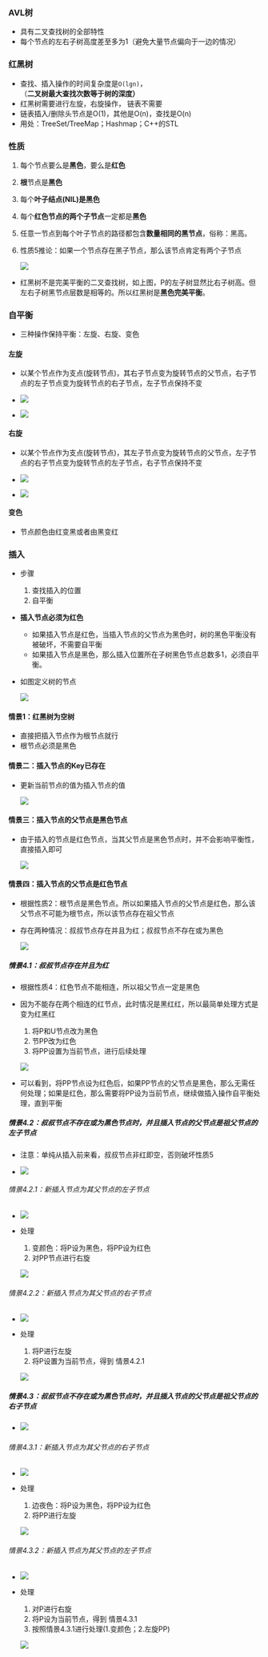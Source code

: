 ### AVL树

- 具有二叉查找树的全部特性
- 每个节点的左右子树高度差至多为1（避免大量节点偏向于一边的情况）

### 红黑树

- 查找、插入操作的时间复杂度是`O(lgn)`，（**二叉树最大查找次数等于树的深度）**
- 红黑树需要进行左旋，右旋操作， 链表不需要
- 链表插入/删除头节点是O(1)，其他是O(n)，查找是O(n)
- 用处：TreeSet/TreeMap；Hashmap；C++的STL

### 性质

1. 每个节点要么是**黑色**，要么是**红色**

2. **根**节点是**黑色**

3. 每个**叶子结点(NIL)是黑色**

4. 每个**红色节点的两个子节点**一定都是**黑色**

5. 任意一节点到每个叶子节点的路径都包含**数量相同的黑节点**，俗称：黑高。

6. 性质5推论：如果一个节点存在黑子节点，那么该节点肯定有两个子节点

   ![](img/RBTree.png)

- 红黑树不是完美平衡的二叉查找树，如上图，P的左子树显然比右子树高。但左右子树黑节点层数是相等的。所以红黑树是**黑色完美平衡**。

### 自平衡

- 三种操作保持平衡：左旋、右旋、变色

#### 左旋

- 以某个节点作为支点(旋转节点)，其右子节点变为旋转节点的父节点，右子节点的左子节点变为旋转节点的右子节点，左子节点保持不变
- ![](img/left.gif)

- ![](img/left.png)

#### 右旋

- 以某个节点作为支点(旋转节点)，其左子节点变为旋转节点的父节点，左子节点的右子节点变为旋转节点的左子节点，右子节点保持不变
- ![](img/right.gif)

- ![](img/right.png)

#### 变色

- 节点颜色由红变黑或者由黑变红

### 插入

- 步骤
  1. 查找插入的位置
  2. 自平衡

- **插入节点必须为红色**

  - 如果插入节点是红色，当插入节点的父节点为黑色时，树的黑色平衡没有被破坏，不需要自平衡
  - 如果插入节点是黑色，那么插入位置所在子树黑色节点总数多1，必须自平衡。

- 如图定义树的节点

  ![](img/model.png)

#### 情景1：红黑树为空树

- 直接把插入节点作为根节点就行
- 根节点必须是黑色

#### 情景二：插入节点的Key已存在

- 更新当前节点的值为插入节点的值

  ![](img/insert_1.png)

#### 情景三：插入节点的父节点是黑色节点

- 由于插入的节点是红色节点，当其父节点是黑色节点时，并不会影响平衡性，直接插入即可

  ![](img/insert_2.png)

#### 情景四：插入节点的父节点是红色节点

- 根据性质2：根节点是黑色节点。所以如果插入节点的父节点是红色，那么该父节点不可能为根节点，所以该节点存在祖父节点

- 存在两种情况：叔叔节点存在并且为红；叔叔节点不存在或为黑色

  ![](img/insert_4.png)

##### 情景4.1：叔叔节点存在并且为红

- 根据性质4：红色节点不能相连，所以祖父节点一定是黑色

- 因为不能存在两个相连的红节点，此时情况是黑红红，所以最简单处理方式是变为红黑红

  1. 将P和U节点改为黑色
  2. 节PP改为红色
  3. 将PP设置为当前节点，进行后续处理

  ![](img/insert_3.png)

- 可以看到，将PP节点设为红色后，如果PP节点的父节点是黑色，那么无需任何处理；如果是红色，那么需要将PP设为当前节点，继续做插入操作自平衡处理，直到平衡

##### 情景4.2：叔叔节点不存在或为黑色节点时，并且插入节点的父节点是祖父节点的左子节点

- 注意：单纯从插入前来看，叔叔节点非红即空，否则破坏性质5

- ![](img/insert_5.png)

###### 情景4.2.1：新插入节点为其父节点的左子节点

- ![](img/insert_6.png)

- 处理

  1. 变颜色：将P设为黑色，将PP设为红色
  2. 对PP节点进行右旋

  ![](img/insert_7.png)

###### 情景4.2.2：新插入节点为其父节点的右子节点

- ![](img/insert_8.png)

- 处理

  1. 将P进行左旋
  2. 将P设置为当前节点，得到 情景4.2.1

  ![](img/insert_9.png)

##### 情景4.3：叔叔节点不存在或为黑色节点时，并且插入节点的父节点是祖父节点的右子节点

- ![](img/insert_10.png)

###### 情景4.3.1：新插入节点为其父节点的右子节点

- ![](img/insert_11.png)

- 处理

  1. 边夜色：将P设为黑色，将PP设为红色
  2. 将PP进行左旋

  ![](img/insert_12.png)

###### 情景4.3.2：新插入节点为其父节点的左子节点

- ![](img/insert_13.png)

- 处理

  1. 对P进行右旋
  2. 将P设为当前节点，得到 情景4.3.1
  3. 按照情景4.3.1进行处理(1.变颜色；2.左旋PP)

  ![](img/insert_14.png)

